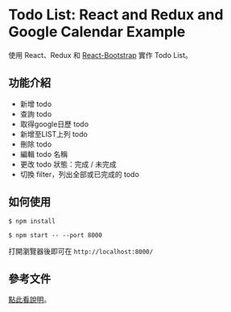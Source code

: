 # Todo List: React and Redux and Google Calendar Example
使用 React、Redux 和 [React-Bootstrap](https://react-bootstrap.github.io) 實作 Todo List。

## 功能介紹
- 新增 todo
- 查詢 todo
- 取得google日歷 todo
- 新增至LIST上列 todo
- 刪除 todo
- 編輯 todo 名稱
- 更改 todo 狀態：完成 / 未完成
- 切換 filter，列出全部或已完成的 todo

## 如何使用
```
$ npm install

$ npm start -- --port 8000
```

打開瀏覽器後即可在 `http://localhost:8000/` 

## 參考文件
[點此看說明](https://cythilya.github.io/2017/04/01/todo-list-react-and-redux-example)。
